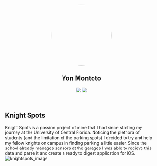 <p align="center">
  <img src="https://user-images.githubusercontent.com/18172931/73115609-6ecc9680-3ef6-11ea-87be-ece3579bb556.png" width="200" height="200" style="border-radius:50%">
  <br>
</p>
<h2 align="center">Yon Montoto</h2>
<p align="center">
  <a href="https://www.linkedin.com/in/yonmontoto/"><img src="https://img.shields.io/static/v1?label=LinkedIn&message=yonmontoto&color=blue&style=for-the-badge&logo=linkedin&logoColor=white"></a>
  <a href="https://apps.apple.com/vg/developer/yon-montoto/id1461254488"><img src="https://img.shields.io/static/v1?label=AppStore&message=Yon%20Montoto&color=red&style=for-the-badge&logo=apple&logoColor=white"></a>
</p><br>

## Knight Spots
Knight Spots is a passion project of mine that I had since starting my journey at the University of Central Florida. Noticing the plethora of students (and the limitation of the parking spots) I decided to try and help my fellow knights on campus in finding parking a little easier. Since the school already manages sensors at the garages I was able to recieve this data and parse it and create a ready to digest application for iOS.
![knightspots_image](https://user-images.githubusercontent.com/18172931/73115748-3b8b0700-3ef8-11ea-89ea-c225526cbb32.png)
